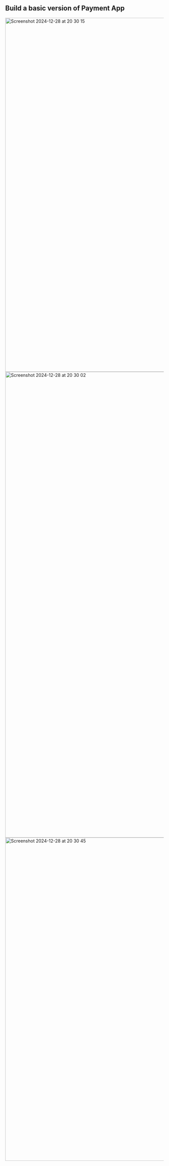 
## Build a basic version of Payment App

<img width="1121" alt="Screenshot 2024-12-28 at 20 30 15" src="https://github.com/user-attachments/assets/0c359c5b-f89e-42d7-ba7a-c8e268753db9" />

<img width="1475" alt="Screenshot 2024-12-28 at 20 30 02" src="https://github.com/user-attachments/assets/ad6f7589-2493-4e6d-950f-ec6c137da11e" />

<img width="1024" alt="Screenshot 2024-12-28 at 20 30 45" src="https://github.com/user-attachments/assets/98dfc8ad-0f78-4c2b-8e7c-dd85be0dcbed" />
